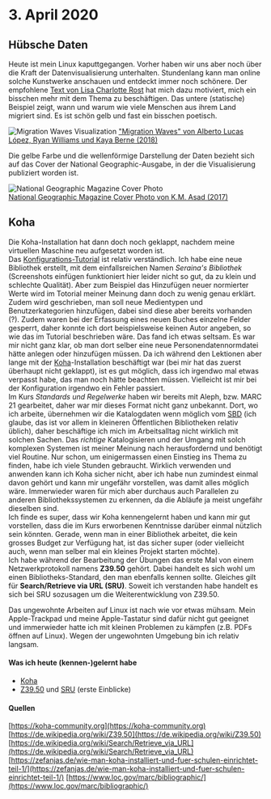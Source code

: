# 3. April 2020
## Hübsche Daten
Heute ist mein Linux kaputtgegangen.
Vorher haben wir uns aber noch über die Kraft der Datenvisualisierung unterhalten. Stundenlang kann man online solche Kunstwerke anschauen und entdeckt immer noch schönere. Der empfohlene [Text von Lisa Charlotte Rost](https://lisacharlotterost.de/2016/12/27/datapoint-in-bar/) hat mich dazu motiviert, mich ein bisschen mehr mit dem Thema zu beschäftigen. Das untere (statische) Beispiel zeigt, wann und warum wie viele Menschen aus ihrem Land migriert sind. Es ist schön gelb und fast ein bisschen poetisch.

![Migration Waves Visualization](https://iibawards-prod.s3.amazonaws.com/projects/images/000/004/191/large.png?1568925084)
["Migration Waves" von Alberto Lucas López, Ryan Williams und Kaya Berne (2018)](https://www.nationalgeographic.com/magazine/2019/08/graphic-shows-past-50-years-of-global-human-migration/?sf215829698=1&sf217104276=1)

Die gelbe Farbe und die wellenförmige Darstellung der Daten bezieht sich auf das Cover der National Geographic-Ausgabe, in der die Visualisierung publiziert worden ist.  

![National Geographic Magazine Cover Photo](https://cloud.visura.co/548154.story_x_large.jpg)  
[National Geographic Magazine Cover Photo von K.M. Asad (2017)](https://visura.co/KMAsad/news/national-geographic-magazine-c)

## Koha
Die Koha-Installation hat dann doch noch geklappt, nachdem meine virtuellen Maschine neu aufgesetzt worden ist.  
Das [Konfigurations-Tutorial](https://zefanjas.de/wie-man-koha-installiert-und-fuer-schulen-einrichtet-teil-1/) ist relativ verständlich. Ich habe eine neue Bibliothek erstellt, mit dem einfallsreichen Namen *Seraina's Bibliothek* (Screenshots einfügen funktioniert hier leider nicht so gut, da zu klein und schlechte Qualität). Aber zum Beispiel das Hinzufügen neuer normierter Werte wird im Totorial meiner Meinung dann doch zu wenig genau erklärt. Zudem wird geschrieben, man soll neue Medientypen und Benutzerkategorien hinzufügen, dabei sind diese aber bereits vorhanden (?). Zudem waren bei der Erfassung eines neuen Buches einzelne Felder gesperrt, daher konnte ich dort beispielsweise keinen Autor angeben, so wie das im Tutorial beschrieben wäre. Das fand ich etwas seltsam. Es war mir nicht ganz klar, ob man dort selber eine neue Personendatennormdatei hätte anlegen oder hinzufügen müssen. Da ich während den Lektionen aber lange mit der [Koha](https://koha-community.org)-Installation beschäftigt war (bei mir hat das zuerst überhaupt nicht geklappt), ist es gut möglich, dass ich irgendwo mal etwas verpasst habe, das man noch hätte beachten müssen. Vielleicht ist mir bei der Konfiguration irgendwo ein Fehler passiert.  
Im Kurs *Standards und Regelwerke* haben wir bereits mit Aleph, bzw. MARC 21 gearbeitet, daher war mir dieses Format nicht ganz unbekannt. Dort, wo ich arbeite, übernehmen wir die Katalogdaten wenn möglich vom [SBD](https://www.sbd.ch/de/startseite-2.html) (ich glaube, das ist vor allem in kleineren Öffentlichen Bibliotheken relativ üblich), daher beschäftige ich mich im Arbeitsalltag nicht wirklich mit solchen Sachen. Das *richtige* Katalogisieren und der Umgang mit solch komplexen Systemen ist meiner Meinung nach herausfordernd und benötigt viel Routine. Nur schon, um einigermassen einen Einstieg ins Thema zu finden, habe ich viele Stunden gebraucht. Wirklich verwenden und anwenden kann ich Koha sicher nicht, aber ich habe nun zumindest einmal davon gehört und kann mir ungefähr vorstellen, was damit alles möglich wäre. Immerwieder waren für mich aber durchaus auch Parallelen zu anderen Bibliothekssystemen zu erkennen, da die Abläufe ja meist ungefähr dieselben sind.  
Ich finde es super, dass wir Koha kennengelernt haben und kann mir gut vorstellen, dass die im Kurs erworbenen Kenntnisse darüber einmal nützlich sein könnten. Gerade, wenn man in einer Bibliothek arbeitet, die kein grosses Budget zur Verfügung hat, ist das sicher super (oder vielleicht auch, wenn man selber mal ein kleines Projekt starten möchte).  
Ich habe während der Bearbeitung der Übungen das erste Mal von einem Netzwerkprotokoll namens **Z39.50** gehört. Dabei handelt es sich wohl um einen Bibliotheks-Standard, den man ebenfalls kennen sollte. Gleiches gilt für **Search/Retrieve via URL (SRU)**. Soweit ich verstanden habe handelt es sich bei SRU sozusagen um die Weiterentwicklung von Z39.50.  

Das ungewohnte Arbeiten auf Linux ist nach wie vor etwas mühsam. Mein Apple-Trackpad und meine Apple-Tastatur sind dafür nicht gut geeignet und immerwieder hatte ich mit kleinen Problemen zu kämpfen (z.B. PDFs öffnen auf Linux). Wegen der ungewohnten Umgebung bin ich relativ langsam.  

#### Was ich heute (kennen-)gelernt habe
* [Koha](https://koha-community.org)
* [Z39.50](https://de.wikipedia.org/wiki/Z39.50) und [SRU](https://de.wikipedia.org/wiki/Search/Retrieve_via_URL) (erste Einblicke)

#### Quellen
[https://koha-community.org](https://koha-community.org)  
[https://de.wikipedia.org/wiki/Z39.50](https://de.wikipedia.org/wiki/Z39.50)  
[https://de.wikipedia.org/wiki/Search/Retrieve_via_URL](https://de.wikipedia.org/wiki/Search/Retrieve_via_URL)  
[https://zefanjas.de/wie-man-koha-installiert-und-fuer-schulen-einrichtet-teil-1/](https://zefanjas.de/wie-man-koha-installiert-und-fuer-schulen-einrichtet-teil-1/)
[https://www.loc.gov/marc/bibliographic/](https://www.loc.gov/marc/bibliographic/)
